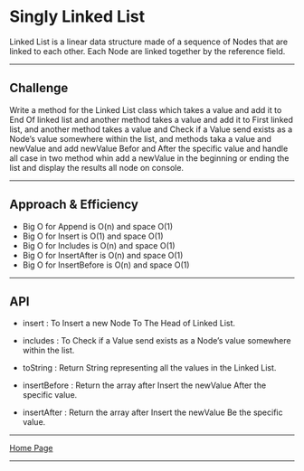 # Singly Linked List

Linked List is a linear data structure made of a sequence of Nodes that are linked to each other. Each Node are linked together by the reference field.

---

## Challenge

Write a method for the Linked List class which takes a value and add it to End Of linked list and another method takes a value and add it to First linked list, and another method takes a value and Check if a Value send exists as a Node’s value somewhere within the list, and methods taka a value and newValue and add newValue Befor and After the specific value and handle all case in two method whin add a newValue in the beginning or ending the list and display the results all node on console.

---

## Approach & Efficiency

- Big O for Append is O(n) and space O(1) 
- Big O for Insert is O(1) and space O(1) 
- Big O for Includes is O(n) and space O(1)
- Big O for InsertAfter is O(n) and space O(1) 
- Big O for InsertBefore is O(n) and space O(1) 

---

## API

- insert : To Insert a new Node To The Head of Linked List.

- includes : To Check if a Value send exists as a Node’s value somewhere within the list.

- toString : Return String representing all the values in the Linked List.

- insertBefore :  Return the array after Insert the newValue After the specific value.

- insertAfter : Return the array after Insert the newValue Be the specific value.


---

[Home Page](../README.md)

---


